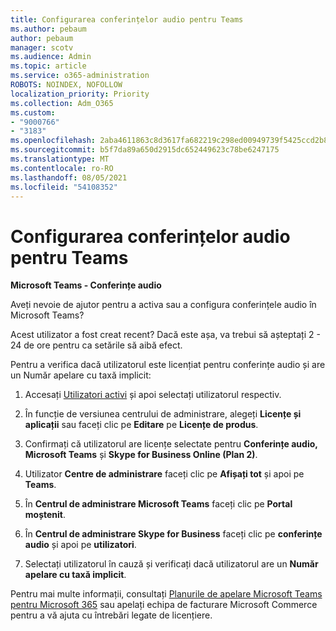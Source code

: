 ```yaml
---
title: Configurarea conferințelor audio pentru Teams
ms.author: pebaum
author: pebaum
manager: scotv
ms.audience: Admin
ms.topic: article
ms.service: o365-administration
ROBOTS: NOINDEX, NOFOLLOW
localization_priority: Priority
ms.collection: Adm_O365
ms.custom:
- "9000766"
- "3183"
ms.openlocfilehash: 2aba4611863c8d3617fa682219c298ed00949739f5425ccd2b8f6bba18b28a1a
ms.sourcegitcommit: b5f7da89a650d2915dc652449623c78be6247175
ms.translationtype: MT
ms.contentlocale: ro-RO
ms.lasthandoff: 08/05/2021
ms.locfileid: "54108352"
---
```

# <a name="setup-audio-conferencing-for-teams"></a>Configurarea conferințelor audio pentru Teams

**Microsoft Teams - Conferințe audio**

Aveți nevoie de ajutor pentru a activa sau a configura conferințele audio în Microsoft Teams?

Acest utilizator a fost creat recent?  Dacă este așa, va trebui să așteptați 2 - 24 de ore pentru ca setările să aibă efect.

Pentru a verifica dacă utilizatorul este licențiat pentru conferințe audio și are un Număr apelare cu taxă implicit:

1. Accesați [Utilizatori activi](https://admin.microsoft.com/Adminportal/Home?source=applauncher#/users) și apoi selectați utilizatorul respectiv.

2. În funcție de versiunea centrului de administrare, alegeți **Licențe și aplicații** sau faceți clic pe **Editare** pe **Licențe de produs**.

3. Confirmați că utilizatorul are licențe selectate pentru **Conferințe audio, Microsoft Teams** și **Skype for Business Online (Plan 2)**.

4. Utilizator **Centre de administrare** faceți clic pe **Afișați tot** și apoi pe **Teams**.

5. În **Centrul de administrare Microsoft Teams** faceți clic pe **Portal moștenit**.

6. În **Centrul de administrare Skype for Business** faceți clic pe **conferințe audio** și apoi pe **utilizatori**.

7. Selectați utilizatorul în cauză și verificați dacă utilizatorul are un **Număr apelare cu taxă implicit**.

Pentru mai multe informații, consultați [Planurile de apelare Microsoft Teams pentru Microsoft 365](https://docs.microsoft.com/microsoftteams/calling-plans-for-office-365) sau apelați echipa de facturare Microsoft Commerce pentru a vă ajuta cu întrebări legate de licențiere.